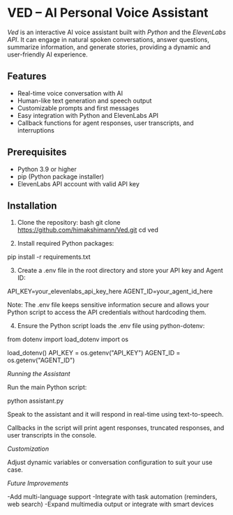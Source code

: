 # VED – AI Personal Voice Assistant

*Ved* is an interactive AI voice assistant built with *Python* and the *ElevenLabs API*. It can engage in natural spoken conversations, answer questions, summarize information, and generate stories, providing a dynamic and user-friendly AI experience.

## Features
- Real-time voice conversation with AI
- Human-like text generation and speech output
- Customizable prompts and first messages
- Easy integration with Python and ElevenLabs API
- Callback functions for agent responses, user transcripts, and interruptions

## Prerequisites
- Python 3.9 or higher
- pip (Python package installer)
- ElevenLabs API account with valid API key

## Installation
1. Clone the repository:
bash
git clone https://github.com/himakshimann/Ved.git
cd ved


2. Install required Python packages:

pip install -r requirements.txt


3. Create a .env file in the root directory and store your API key and Agent ID:

API_KEY=your_elevenlabs_api_key_here
AGENT_ID=your_agent_id_here

Note: The .env file keeps sensitive information secure and allows your Python script to access the API credentials without hardcoding them.


4. Ensure the Python script loads the .env file using python-dotenv:

from dotenv import load_dotenv
import os

load_dotenv()
API_KEY = os.getenv("API_KEY")
AGENT_ID = os.getenv("AGENT_ID")


*Running the Assistant*

Run the main Python script:

python assistant.py

Speak to the assistant and it will respond in real-time using text-to-speech.

Callbacks in the script will print agent responses, truncated responses, and user transcripts in the console.


*Customization*

Adjust dynamic variables or conversation configuration to suit your use case.


*Future Improvements*

-Add multi-language support
-Integrate with task automation (reminders, web search)
-Expand multimedia output or integrate with smart devices
